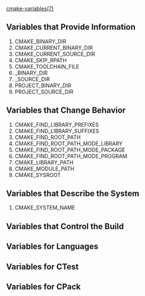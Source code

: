 [cmake-variables(7)](https://cmake.org/cmake/help/v3.10/manual/cmake-variables.7.html#manual:cmake-variables(7))

## Variables that Provide Information
1. CMAKE_BINARY_DIR
2. CMAKE_CURRENT_BINARY_DIR
3. CMAKE_CURRENT_SOURCE_DIR
4. CMAKE_SKIP_RPATH
5. CMAKE_TOOLCHAIN_FILE
6. <PROJECT-NAME>_BINARY_DIR
7. <PROJECT-NAME>_SOURCE_DIR
8. PROJECT_BINARY_DIR
9. PROJECT_SOURCE_DIR

## Variables that Change Behavior
1. CMAKE_FIND_LIBRARY_PREFIXES
2. CMAKE_FIND_LIBRARY_SUFFIXES
3. CMAKE_FIND_ROOT_PATH
4. CMAKE_FIND_ROOT_PATH_MODE_LIBRARY
5. CMAKE_FIND_ROOT_PATH_MODE_PACKAGE
6. CMAKE_FIND_ROOT_PATH_MODE_PROGRAM
7. CMAKE_LIBRARY_PATH
8. CMAKE_MODULE_PATH
9. CMAKE_SYSROOT

## Variables that Describe the System
1. CMAKE_SYSTEM_NAME

## Variables that Control the Build
## Variables for Languages
## Variables for CTest
## Variables for CPack
